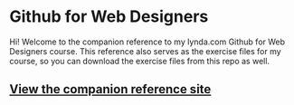 Github for Web Designers
========================

Hi! Welcome to the companion reference to my lynda.com Github for Web Designers course. This reference also serves as the exercise files for my course, so you can download the exercise files from this repo as well.

## [View the companion reference site](https://codatr0n.github.io/github-for-web-designers/)
